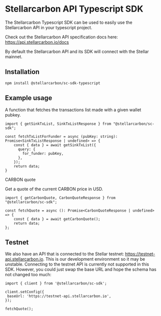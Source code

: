 # Stellarcarbon API Typescript SDK

The Stellarcarbon Typescript SDK can be used to easily use the Stellarcarbon API in your typescript project.

Check out the Stellarcarbon API specification docs here: https://api.stellarcarbon.io/docs

By default the Stellarcarbon API and its SDK will connect with the Stellar mainnet.

## Installation

`npm install @stellarcarbon/sc-sdk-typescript`

## Example usage

A function that fetches the transactions list made with a given wallet pubkey.

```
import { getSinkTxList, SinkTxListResponse } from "@stellarcarbon/sc-sdk";

const fetchTxListForFunder = async (pubKey: string): Promise<SinkTxListResponse | undefined> => {
    const { data } = await getSinkTxList({
      query: {
        for_funder: pubKey,
      },
    });
    return data;
}
```

CARBON quote

Get a quote of the current CARBON price in USD.

```
import { getCarbonQuote, CarbonQuoteResponse } from "@stellarcarbon/sc-sdk";

const fetchQuote = async (): Promise<CarbonQuoteResponse | undefined> => {
    const { data } = await getCarbonQuote();
    return data;
};
```

## Testnet

We also have an API that is connected to the Stellar testnet: https://testnet-api.stellarcarbon.io. This is our development environment so it may be unstable. Connecting to the testnet API is currently not supported in this SDK. However, you could just swap the base URL and hope the schema has not changed too much:

```
import { client } from '@stellarcarbon/sc-sdk';

client.setConfig({
 baseUrl: 'https://testnet-api.stellarcarbon.io',
});

fetchQuote();
```
